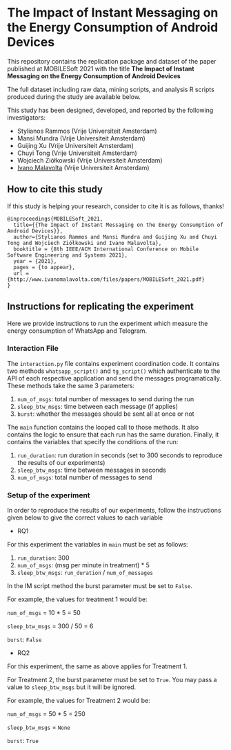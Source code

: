 # The Impact of Instant Messaging on the Energy Consumption of Android Devices 

This repository contains the replication package and dataset of the paper published at MOBILESoft 2021 with the title **The Impact of Instant Messaging on the Energy Consumption of Android Devices**

The full dataset including raw data, mining scripts, and analysis R scripts produced during the study are available below.

This study has been designed, developed, and reported by the following investigators:
- Stylianos Rammos (Vrije Universiteit Amsterdam)
- Mansi Mundra (Vrije Universiteit Amsterdam)
- Guijing Xu (Vrije Universiteit Amsterdam)
- Chuyi Tong (Vrije Universiteit Amsterdam)
- Wojciech Ziółkowski (Vrije Universiteit Amsterdam)
- [Ivano Malavolta](http://www.ivanomalavolta.com/)  (Vrije Universiteit Amsterdam)

## How to cite this study
If this study is helping your research, consider to cite it is as follows, thanks!
```
@inproceedings{MOBILESoft_2021,
  title={{The Impact of Instant Messaging on the Energy Consumption of Android Devices}},
  author={Stylianos Rammos and Mansi Mundra and Guijing Xu and Chuyi Tong and Wojciech Ziółkowski and Ivano Malavolta},
  booktitle = {8th IEEE/ACM International Conference on Mobile Software Engineering and Systems 2021},
  year = {2021},
  pages = {to appear},
  url = {http://www.ivanomalavolta.com/files/papers/MOBILESoft_2021.pdf}
}
```

## Instructions for replicating the experiment

Here we provide instructions to run the experiment which measure the energy consumption of WhatsApp and Telegram.

### Interaction File

The `interaction.py` file contains experiment coordination code. It contains two methods `whatsapp_script()` 
and `tg_script()` which authenticate to the API of each respective application and send the messages programatically.
These methods take the same 3 parameters: 

1. `num_of_msgs`: total number of messages to send during the run
2. `sleep_btw_msgs`: time between each message (if applies)
3. `burst`: whether the messages should be sent all at once or not

 The `main` function contains the looped call to those methods. It also contains the logic to ensure that each
 run has the same duration. Finally, it contains the variables that specify the conditions of the run: 
 
1. `run_duration`: run duration in seconds (set to 300 seconds to reproduce the results of our experiments)
2. `sleep_btw_msgs`: time between messages in seconds
3. `num_of_msgs`: total number of messages to send
 
 ### Setup of the experiment 
 
 In order to reproduce the results of our experiments, follow the instructions given below to give the 
 correct values to each variable
 
 * RQ1 
 
 For this experiment the variables in `main` must be set as follows:

1. `run_duration`: 300
2. `num_of_msgs`: (msg per minute in treatment) * 5
3. `sleep_btw_msgs`: `run_duration` / `num_of_messages`
  
In the IM script method the burst parameter must be set to `False`. 

For example, the values for treatment 1 would be: 

`num_of_msgs` = 10 * 5 = 50

`sleep_btw_msgs` = 300 / 50 = 6

`burst`: `False`

* RQ2

For this experiment, the same as above applies for Treatment 1. 

For Treatment 2, the burst parameter must be set to `True`.
You may pass a value to `sleep_btw_msgs` but it will be ignored.

For example, the values for Treatment 2 would be:

`num_of_msgs` = 50 * 5 = 250

`sleep_btw_msgs` = `None`

`burst`: `True` 
